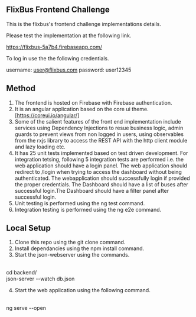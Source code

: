 ## FlixBus Frontend Challenge

This is the flixbus's frontend challenge implementations details.

Please test the implementation at the following link.

https://flixbus-5a7b4.firebaseapp.com/

To log in use the the following credentials.
<br>

username: user@flixbus.com
password: user12345

## Method

1. The frontend is hosted on Firebase with Firebase authentication.
2. It is an angular application based on the core ui theme.[https://coreui.io/angular/]
3. Some of the salient features of the front end implementation include services using Dependency Injections to resue business logic, admin guards to prevent views from non logged in users, using observables from the rxjs library to access the REST API with the http client module and lazy loading etc.
4. It has 25 unit tests implemented based on test driven development. For integration tetsing, following 5 integration tests are performed i.e. the web application should have a login panel. The web application should redirect to /login when trying to access the dashboard without being authenticated. The webapplication should successfully login if provided the proper credentials. The Dashboard should have a list of buses after successful login.The Dashboard should have a filter panel after successful login.
5. Unit testing is performed using the ng test command.
6. Integration testing is performed using the ng e2e command.

## Local Setup

1. Clone this repo using the git clone command.
2. Install dependancies using the npm install command.
3. Start the json-webserver using the commands.

<br>cd backend/
<br>json-server --watch db.json

4. Start the web application using the following command.

<br>ng serve --open
